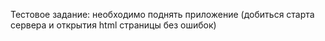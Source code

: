 Тестовое задание: необходимо поднять приложение (добиться старта сервера и открытия html страницы без ошибок)
